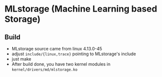 # MLstorage (Machine Learning based Storage)

## Build
- MLstorage source came from linux 4.13.0-45
- adjust `include/{linux,trace}` pointing to MLstorage's include
- just make
- After build done, you have two kernel modules in `kernel/drivers/md/mlstorage.ko`
